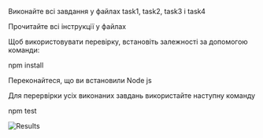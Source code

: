 Виконайте всі завдання у файлах task1, task2, task3 і task4

Прочитайте всі інструкції у файлах

Щоб використовувати перевірку, встановіть залежності за допомогою команди:

npm install

Переконайтеся, що ви встановили Node js

Для перервірки усіх виконаних завдань використайте наступну команду

npm test

![Results](./print_screen.png)
